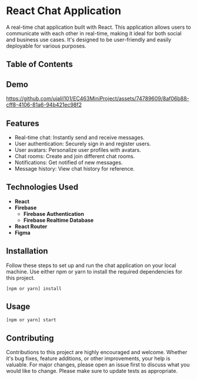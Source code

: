 # React Chat Application


A real-time chat application built with React. This application allows users to communicate with each other in real-time, making it ideal for both social and business use cases. It's designed to be user-friendly and easily deployable for various purposes.

## Table of Contents

## Demo

https://github.com/ujalil101/EC463MiniProject/assets/74789609/8af06b88-cff8-4106-81a6-94b421ec98f2


## Features

- Real-time chat: Instantly send and receive messages.
- User authentication: Securely sign in and register users.
- User avatars: Personalize user profiles with avatars.
- Chat rooms: Create and join different chat rooms.
- Notifications: Get notified of new messages.
- Message history: View chat history for reference.

## Technologies Used

- **React** 
- **Firebase** 
  - **Firebase Authentication** 
  - **Firebase Realtime Database** 
- **React Router** 
- **Figma**
## Installation

Follow these steps to set up and run the chat application on your local machine.
Use either npm or yarn to install the required dependencies for this project.

`[npm or yarn] install`

## Usage
`[npm or yarn] start`

## Contributing
Contributions to this project are highly encouraged and welcome. Whether it's bug fixes, feature additions, or other improvements, your help is valuable. For major changes, please open an issue first to discuss what you would like to change. Please make sure to update tests as appropriate.

